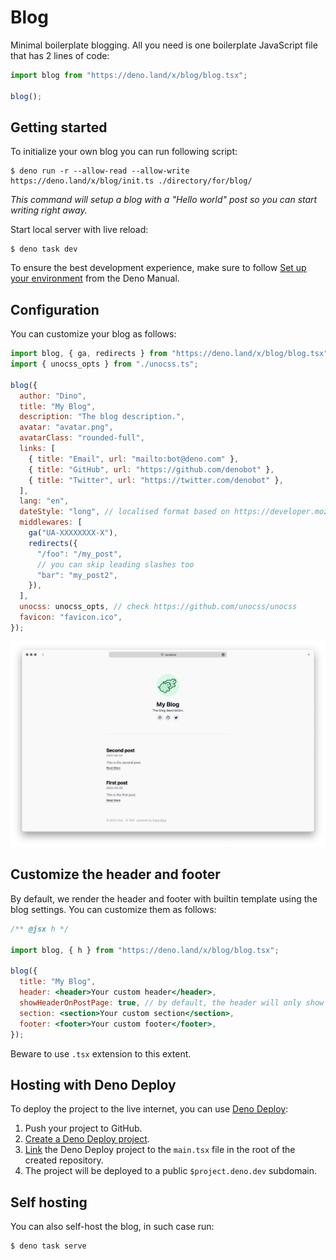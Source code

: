 # Blog

Minimal boilerplate blogging. All you need is one boilerplate JavaScript file
that has 2 lines of code:

```js
import blog from "https://deno.land/x/blog/blog.tsx";

blog();
```

## Getting started

To initialize your own blog you can run following script:

```shellsession
$ deno run -r --allow-read --allow-write https://deno.land/x/blog/init.ts ./directory/for/blog/
```

_This command will setup a blog with a "Hello world" post so you can start
writing right away._

Start local server with live reload:

```shellsession
$ deno task dev
```

To ensure the best development experience, make sure to follow
[Set up your environment](https://deno.land/manual/getting_started/setup_your_environment)
from the Deno Manual.

## Configuration

You can customize your blog as follows:

```js
import blog, { ga, redirects } from "https://deno.land/x/blog/blog.tsx";
import { unocss_opts } from "./unocss.ts";

blog({
  author: "Dino",
  title: "My Blog",
  description: "The blog description.",
  avatar: "avatar.png",
  avatarClass: "rounded-full",
  links: [
    { title: "Email", url: "mailto:bot@deno.com" },
    { title: "GitHub", url: "https://github.com/denobot" },
    { title: "Twitter", url: "https://twitter.com/denobot" },
  ],
  lang: "en",
  dateStyle: "long", // localised format based on https://developer.mozilla.org/en-US/docs/Web/JavaScript/Reference/Global_Objects/Intl/DateTimeFormat
  middlewares: [
    ga("UA-XXXXXXXX-X"),
    redirects({
      "/foo": "/my_post",
      // you can skip leading slashes too
      "bar": "my_post2",
    }),
  ],
  unocss: unocss_opts, // check https://github.com/unocss/unocss
  favicon: "favicon.ico",
});
```

![Preview](./.github/preview.png)

## Customize the header and footer

By default, we render the header and footer with builtin template using the blog
settings. You can customize them as follows:

```jsx
/** @jsx h */

import blog, { h } from "https://deno.land/x/blog/blog.tsx";

blog({
  title: "My Blog",
  header: <header>Your custom header</header>,
  showHeaderOnPostPage: true, // by default, the header will only show on home, set showHeaderOnPostPage to true to make it show on each post page
  section: <section>Your custom section</section>,
  footer: <footer>Your custom footer</footer>,
});
```

Beware to use `.tsx` extension to this extent.

## Hosting with Deno Deploy

To deploy the project to the live internet, you can use [Deno Deploy](https://deno.com/deploy):

1. Push your project to GitHub.
2. [Create a Deno Deploy project](https://dash.deno.com/new).
3. [Link](https://deno.com/deploy/docs/projects#enabling) the Deno Deploy project to the `main.tsx` file in the root of the created repository.
4. The project will be deployed to a public `$project.deno.dev` subdomain.

## Self hosting

You can also self-host the blog, in such case run:

```shellsession
$ deno task serve
```
